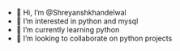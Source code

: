 - 👋 Hi, I’m @Shreyanshkhandelwal
- 👀 I’m interested in python and mysql
- 🌱 I’m currently learning python
- 💞️ I’m looking to collaborate on python projects

<!---
Shreyanshkhandelwal/Shreyanshkhandelwal is a ✨ special ✨ repository because its `README.md` (this file) appears on your GitHub profile.
You can click the Preview link to take a look at your changes.
--->
